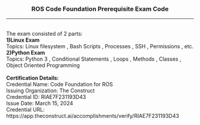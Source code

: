 <h3 align="center">ROS Code Foundation Prerequisite Exam Code</h3>
<hr>
<br>
The exam consisted of 2 parts:
<br>
<b>1)Linux Exam</b>
<br>
Topics: Linux filesystem , Bash Scripts , Processes , SSH , Permissions , etc.
<br>
<b>2)Python Exam</b>
<br>
Topics: Python 3 , Conditional Statements , Loops , Methods , Classes , Object Oriented Programming
<br>
<br>
<b>Certification Details:</b>
<br>
Credential Name:	Code Foundation for ROS 
<br>
Issuing Organization:	The Construct
<br>
Credential ID:	RIAE7F231193D43
<br>
Issue Date:	March 15, 2024
<br>
Credential URL:	 https://app.theconstruct.ai/accomplishments/verify/RIAE7F231193D43
